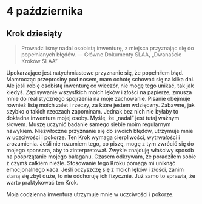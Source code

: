 
# 4 października

## Krok dziesiąty

> Prowadziliśmy nadal osobistą inwenturę, z miejsca przyznając się do popełnianych błędów. — Główne Dokumenty SLAA, „Dwanaście Kroków SLAA”

Upokarzające jest natychmiastowe przyznanie się, że popełniłem błąd. Mamrocząc przeprosiny pod nosem, mam ochotę schować się na kilka dni. Ale jeśli robię osobistą inwenturę co wieczór, nie mogę tego unikać, tak jak kiedyś. Zapisywanie wszystkich moich lęków i złości na papierze, zmusza mnie do realistycznego spojrzenia na moje zachowanie. Pisanie obejmuje również listę moich zalet i rzeczy, za które jestem wdzięczny. Zabawne, jak szybko o takich rzeczach zapominam. Jednak bez nich nie byłaby to dokładna inwentura mojej osoby. Myślę, że „nadal” jest tutaj ważnym słowem. Muszę uczynić badanie samego siebie moim regularnym nawykiem. Niezwłoczne przyznanie się do swoich błędów, utrzymuje mnie w uczciwości i pokorze. Ten Krok wymaga cierpliwości, wytrwałości i zrozumienia. Jeśli nie rozumiem tego, co piszę, mogę z tym zwrócić się do mojego sponsora, aby to zinterpretował. Zwykle znajduję właściwy sposób na posprzątanie mojego bałaganu. Czasem odkrywam, że poradziłem sobie z czymś całkiem nieźle. Stosowanie tego Kroku pomaga mi uniknąć emocjonalnego kaca. Jeśli oczyszczę się z moich lęków i złości, zanim staną się zbyt duże, to nie odchoruję ich fizycznie. Już samo to sprawia, że warto praktykować ten Krok.

Moja codzienna inwentura utrzymuje mnie w uczciwości i pokorze.
